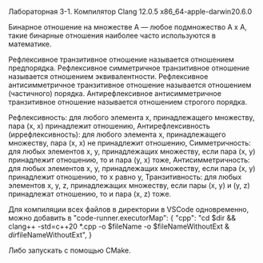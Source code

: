 Лабораторная 3-1. Компилятор Clang 12.0.5 x86_64-apple-darwin20.6.0

Бинарное отношение на множестве A — любое подмножество A x A, такие бинарные отношения наиболее часто используются в математике.

Рефлексивное транзитивное отношение называется отношением предпорядка.
Рефлексивное симметричное транзитивное отношение называется отношением эквивалентности.
Рефлексивное антисимметричное транзитивное отношение называется отношением (частичного) порядка.
Антирефлексивное антисимметричное транзитивное отношение называется отношением строгого порядка.

Рефлексивность: для любого элемента x, принадлежащего множеству, пара (x, x) принадлежит отношению,
Антирефлексивность (иррефлексивность): для любого элемента x, принадлежащего множеству, пара (x, x) не принадлежит отношению,
Симметричность: для любых элементов х, у, принадлежащих множеству, если пара (х, у) принадлежит отношению, то и пара (у, х) тоже,
Антисимметричность: для любых элементов х, у, принадлежащих множеству, если пара (х, у) принадлежит отношению, то х равно у,
Транзитивность: для любых элементов х, у, z, принадлежащих множеству, если пары (х, у) и (у, z) принадлежат отношению, то и пара (x, z) тоже.

Для компиляции всех файлов в директории в VSCode одновременно, можно добавить в "code-runner.executorMap": { "cpp": "cd $dir && clang++ -std=c++20 *.cpp -o $fileName -o $fileNameWithoutExt & $dir$fileNameWithoutExt", }

Либо запускать с помощью CMake.